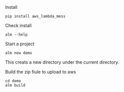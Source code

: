 Install 
```shell
pip install aws_lambda_mess
```

Check install
```shell
alm --help
```

Start a project
```shell
alm new demo
```
This creats a new directory under the current directory.

Build the zip fiule to upload to aws
```shell
cd demo
alm build
```



